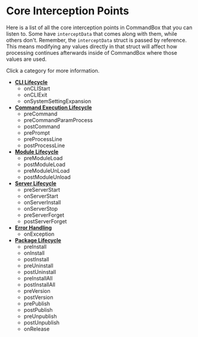 # Core Interception Points

Here is a list of all the core interception points in CommandBox that you can listen to. Some have `interceptData` that comes along with them, while others don't. Remember, the `interceptData` struct is passed by reference. This means modifying any values directly in that struct will affect how processing continues afterwards inside of CommandBox where those values are used.

Click a category for more information.

* [**CLI Lifecycle**](cli-lifecycle.md)
  * onCLIStart
  * onCLIExit
  * onSystemSettingExpansion
* [**Command Execution Lifecycle**](command-execution-lifecycle.md)
  * preCommand
  * preCommandParamProcess
  * postCommand
  * prePrompt
  * preProcessLine
  * postProcessLine
* [**Module Lifecycle**](module-lifecycle.md)
  * preModuleLoad
  * postModuleLoad
  * preModuleUnLoad
  * postModuleUnload
* [**Server Lifecycle**](server-lifecycle.md)
  * preServerStart
  * onServerStart
  * onServerInstall
  * onServerStop
  * preServerForget
  * postServerForget
* [**Error Handling**](error-handling.md)
  * onException
* [**Package Lifecycle**](package-lifecycle.md)
  * preInstall
  * onInstall
  * postInstall
  * preUninstall
  * postUninstall
  * preInstallAll
  * postInstallAll
  * preVersion
  * postVersion
  * prePublish
  * postPublish
  * preUnpublish
  * postUnpublish
  * onRelease
